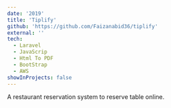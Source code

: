 ```yaml
---
date: '2019'
title: 'Tiplify'
github: 'https://github.com/Faizanabid36/tiplify'
external: ''
tech:
  - Laravel
  - JavaScrip
  - Html To PDF
  - BootStrap
  - AWS
showInProjects: false
---
```


A restaurant reservation system to reserve table online.
